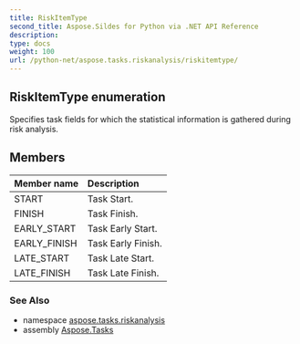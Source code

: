 ```yaml
---
title: RiskItemType
second_title: Aspose.Sildes for Python via .NET API Reference
description: 
type: docs
weight: 100
url: /python-net/aspose.tasks.riskanalysis/riskitemtype/
---
```


## RiskItemType enumeration

Specifies task fields for which the statistical information is gathered during risk analysis.

## Members
| Member name | Description |
| :- | :- |
|START|Task Start.|
|FINISH|Task Finish.|
|EARLY_START|Task Early Start.|
|EARLY_FINISH|Task Early Finish.|
|LATE_START|Task Late Start.|
|LATE_FINISH|Task Late Finish.|

### See Also

* namespace [aspose.tasks.riskanalysis](/tasks/python-net/aspose.tasks.riskanalysis/)
* assembly [Aspose.Tasks](/tasks/python-net/)

